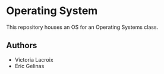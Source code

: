# Operating System

This repository houses an OS for an Operating Systems class.

## Authors

- Victoria Lacroix
- Eric Gelinas